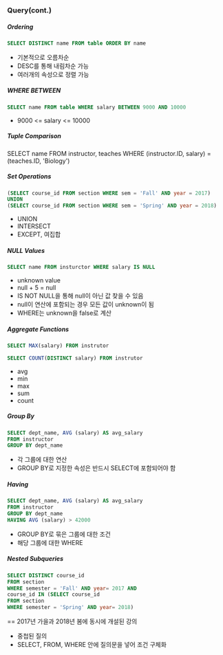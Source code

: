 ### Query(cont.)

##### Ordering

```sql
SELECT DISTINCT name FROM table ORDER BY name
```

- 기본적으로 오름차순
- DESC를 통해 내림차순 가능
- 여러개의 속성으로 정렬 가능

##### WHERE BETWEEN

```sql
SELECT name FROM table WHERE salary BETWEEN 9000 AND 10000
```

- 9000 <= salary <= 10000

##### Tuple Comparison

SELECT name FROM instructor, teaches WHERE (instructor.ID, salary) = (teaches.ID, 'Biology')

##### Set Operations

```sql
(SELECT course_id FROM section WHERE sem = 'Fall' AND year = 2017)
UNION
(SELECT course_id FROM section WHERE sem = 'Spring' AND year = 2018)
```

- UNION
- INTERSECT
- EXCEPT, 여집합

##### NULL Values

```sql
SELECT name FROM insturctor WHERE salary IS NULL
```

- unknown value
- null + 5 = null
- IS NOT NULL을 통해 null이 아닌 값 찾을 수 있음
- null이 연산에 포함되는 경우 모든 값이 unknown이 됨
- WHERE는 unknown을 false로 계산

##### Aggregate Functions

```sql
SELECT MAX(salary) FROM instrutor

SELECT COUNT(DISTINCT salary) FROM instrutor
```

- avg
- min
- max
- sum
- count

##### Group By

```sql
SELECT dept_name, AVG (salary) AS avg_salary
FROM instructor
GROUP BY dept_name
```

- 각 그룹에 대한 연산
- GROUP BY로 지정한 속성은 반드시 SELECT에 포함되어야 함

##### Having

```sql
SELECT dept_name, AVG (salary) AS avg_salary
FROM instructor
GROUP BY dept_name
HAVING AVG (salary) > 42000
```

- GROUP BY로 묶은 그룹에 대한 조건
- 해당 그룹에 대한 WHERE

##### Nested Subqueries

```sql
SELECT DISTINCT course_id
FROM section
WHERE semester = 'Fall' AND year= 2017 AND
course_id IN (SELECT course_id
FROM section
WHERE semester = 'Spring' AND year= 2018)
```

== 2017년 가을과 2018년 봄에 동시에 개설된 강의

- 중첩된 질의
- SELECT, FROM, WHERE 안에 질의문을 넣어 조건 구체화
